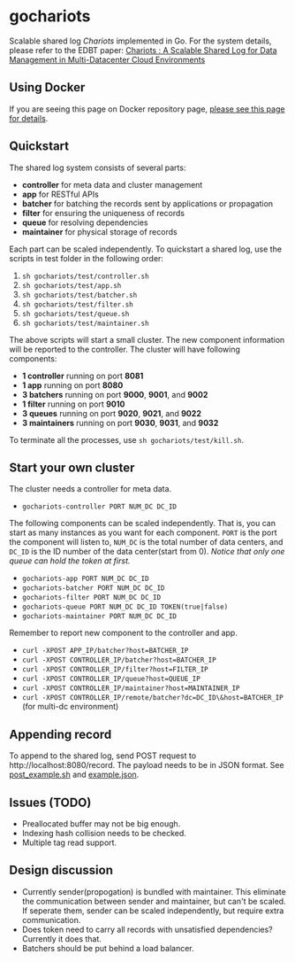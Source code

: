 # gochariots
Scalable shared log *Chariots* implemented in Go.
For the system details, please refer to the EDBT paper:
[Chariots : A Scalable Shared Log for Data Management in Multi-Datacenter Cloud Environments](https://openproceedings.org/2015/conf/edbt/paper-236.pdf)

## Using Docker
If you are seeing this page on Docker repository page, [please see this page for details](https://github.com/fasthall/gochariots/blob/master/doc/docker.md).

## Quickstart
The shared log system consists of several parts:

* **controller** for meta data and cluster management
* **app** for RESTful APIs
* **batcher** for batching the records sent by applications or propagation
* **filter** for ensuring the uniqueness of records
* **queue** for resolving dependencies
* **maintainer** for physical storage of records

Each part can be scaled independently.
To quickstart a shared log, use the scripts in test folder in the following order:

1. `sh gochariots/test/controller.sh`
2. `sh gochariots/test/app.sh`
3. `sh gochariots/test/batcher.sh`
4. `sh gochariots/test/filter.sh`
5. `sh gochariots/test/queue.sh`
6. `sh gochariots/test/maintainer.sh`

The above scripts will start a small cluster. The new component information will be reported to the controller. The cluster will have following components:

* **1 controller** running on port **8081**
* **1 app** running on port **8080**
* **3 batchers** running on port **9000**, **9001**, and **9002**
* **1 filter** running on port **9010**
* **3 queues** running on port **9020**, **9021**, and **9022**
* **3 maintainers** running on port **9030**, **9031**, and **9032**

To terminate all the processes, use `sh gochariots/test/kill.sh`.

## Start your own cluster
The cluster needs a controller for meta data.

* `gochariots-controller PORT NUM_DC DC_ID`

The following components can be scaled independently. That is, you can start as many instances as you want for each component. `PORT` is the port the component will listen to, `NUM_DC` is the total number of data centers, and `DC_ID` is the ID number of the data center(start from 0). *Notice that only one queue can hold the token at first.*

* `gochariots-app PORT NUM_DC DC_ID`
* `gochariots-batcher PORT NUM_DC DC_ID`
* `gochariots-filter PORT NUM_DC DC_ID`
* `gochariots-queue PORT NUM_DC DC_ID TOKEN(true|false)`
* `gochariots-maintainer PORT NUM_DC DC_ID`

Remember to report new component to the controller and app.

* `curl -XPOST APP_IP/batcher?host=BATCHER_IP`
* `curl -XPOST CONTROLLER_IP/batcher?host=BATCHER_IP`
* `curl -XPOST CONTROLLER_IP/filter?host=FILTER_IP`
* `curl -XPOST CONTROLLER_IP/queue?host=QUEUE_IP`
* `curl -XPOST CONTROLLER_IP/maintainer?host=MAINTAINER_IP`
* `curl -XPOST CONTROLLER_IP/remote/batcher?dc=DC_ID\&host=BATCHER_IP` (for multi-dc environment)

## Appending record
To append to the shared log, send POST request to http://localhost:8080/record. The payload needs to be in JSON format. See [post_example.sh](test/post_example.sh) and [example.json](test/example.json).

## Issues (TODO)

* Preallocated buffer may not be big enough.
* Indexing hash collision needs to be checked.
* Multiple tag read support.

## Design discussion

* Currently sender(propogation) is bundled with maintainer. This eliminate the communication between sender and maintainer, but can't be scaled. If seperate them, sender can be scaled independently, but require extra communication.
* Does token need to carry all records with unsatisfied dependencies? Currently it does that.
* Batchers should be put behind a load balancer.